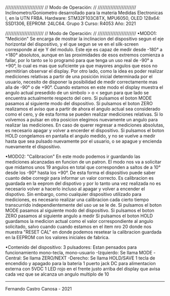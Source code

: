 //////////////////////// 
// Modo de Operación: // 
//////////////////////// 
Inclinometro/Goniometro desarrollado para la materia Medidas Electronicas I, en la UTN FRBA. 
Hardware: STM32F103C8TX, MPU6050, OLED 128x64: SSD1306, EEPROM: 24LC64. 
Grupo 3 
Curso: R4053 
Año: 2021 

//////////////////////// 
// Modo de Operación: // 
//////////////////////// 
•MODO1: "Medición" 
Se encarga de mostrar la inclinacion del dispositivo segun el eje horizontal del dispositivo, y el que segun se ve en
el silk-screen corresponde al eje Y del modulo.
Este eje es capaz de medir desde -180° a +180° absolutos, aunque en las proximidades de esos extremos comienza a fallar,
por lo tanto se lo programó para que tenga un uso real de -90° a +90°, lo cual es mas que suficiente ya que mayores angulos
que esos no permitirian observar el display. Por otro lado, como la idea es poder realizar mediciones relativas a partir
de una posición inicial determinada por el usuario, necesito de disponer la posibilidad de medir correctamente mas alla
de -90° o de +90°.
Cuando estamos en este modo el display muestra el angulo actual presedido de un simbolo > o < segun para que lado se
encuentra actualmente respecto del cero.
Si pulsamos el boton MODE pasamos al siguiente modo del dispositivo.
Si pulsamos el boton ZERO realizamos el aviso que a partir de ahora el angulo actual sea considerado como el cero, y de
esta forma se pueden realizar mediciones relativas. Si lo volvemos a pulsar en otra posicion elegimos nuevamente un 
angulo para realizar las mediciones. En caso de querer regresar a mediciones absolutas, es necesario apagar y volver a 
encerder el dispositivo.
Si pulsamos el boton HOLD congelamos en pantalla el angulo medido, y no se vuelve a medir hasta que sea pulsado nuevamente
por el usuario, o se apague y encienda nuevamente el dispositivo.  

•MODO2: "Calibracion"
En este modo podemos ir guardando las mediciones alcanzadas en funcion de un patron. El modo nos va a solicitar que midamos
unos 19 angulos en total que corresponden a saltos de a 10° desde los -90° hasta los +90°. De esta forma el dispositivo 
puede saber cuanto debe corregir para informar un valor correcto.
Es calibracion es guardada en la eeprom del dispotivo y por lo tanto una vez realizada no es necesario volver a hacerlo
incluso al apagar y volver a encender el dispotivo. Sin embargo, como cualquier dispositivo utilizado para mediciones, es
necesario realizar una calibracion cada cierto tiempo transcurrido independientemente del uso ue se le de.
Si pulsamos el boton MODE pasamos al siguiente modo del dispositivo.
Si pulsamos el boton ZERO pasamos al siguiente angulo a medir
Si pulsamos el boton HOLD guardamos la medicion actual como el valor correspondiente al angulo solicitado, salvo cuando
cuando estamos en el item nro 20 donde nos muestra "RESET CAL" en donde podemos resetear la calibracion guardada en la
EEPROM con los valores iniciales de fabrica. 

•Contenido del dispositivo:
3 pulsadores: Estan pensados para funcionamiento mono-tecla, mono-usuario
-Izquierdo: Se llama MODE
-Central: Se llama ZERO/NEXT
-Derecho: Se llama HOLD/SAVE
1 tecla de encendido y apagado para la bateria
1 puerto jack DC para alimentacion externa con 5VDC
1 LED rojo en el frente justo arriba del display que avisa cada vez que se alcanza un angulo multiplo de 10



__________________________

Fernando Castro Canosa - 2021
